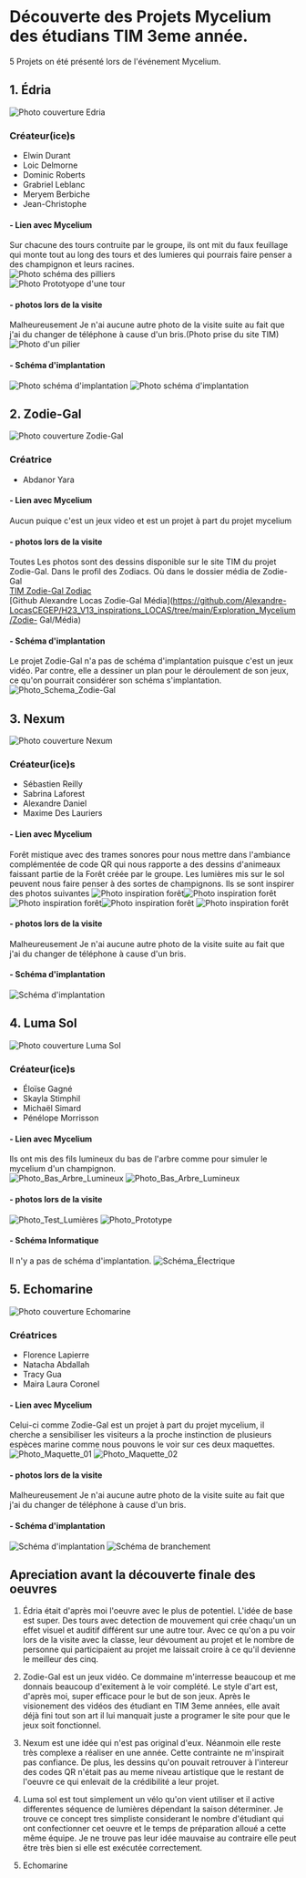 # Découverte des Projets Mycelium des étudians TIM 3eme année.

5 Projets on été présenté lors de l'événement Mycelium.


## 1. Édria

![Photo couverture Edria](Edria/Média/Edria_Couverture.png)
### Créateur(ice)s
- Elwin Durant
- Loic Delmorne
- Dominic Roberts
- Grabriel Leblanc
- Meryem Berbiche
- Jean-Christophe   
#### - Lien avec Mycelium
Sur chacune des tours contruite par le groupe, ils ont mit du faux feuillage qui monte tout au long des tours et des lumieres qui pourrais faire penser 
a des champignon et leurs racines.    
![Photo schéma des pilliers](Edria/Média/Edria_Schema_Pilliers.jpg)    
![Photo Prototyope d'une tour](Edria/Média/Edria_Prototype_01.jpg)

#### - photos lors de la visite
Malheureusement Je n'ai aucune autre photo de la visite suite au fait que j'ai du changer de téléphone à cause d'un bris.(Photo prise du site TIM)     
![Photo d'un pilier](Edria/Média/Edria_Prototype_02.jpg)

#### - Schéma d'implantation
![Photo schéma d'implantation](Edria/Média/Edria_Schema_Dinplantation_01.png)
![Photo schéma d'implantation](Edria/Média/Edria_Schema_Dinplantation_02.png)



## 2. Zodie-Gal

![Photo couverture Zodie-Gal](Zodie-Gal/Média/Zodie-Gal_Couverture.png)

### Créatrice
- Abdanor Yara

#### - Lien avec Mycelium
Aucun puique c'est un jeux video et est un projet à part du projet mycelium

#### - photos lors de la visite
Toutes Les photos sont des dessins disponible sur le site TIM du projet Zodie-Gal. Dans le profil des Zodiacs. Où dans le dossier média de Zodie-Gal    
[TIM Zodie-Gal Zodiac](https://tim-montmorency.com/2023/projets/Zodie-Gal/docs/web/preproduction.html)      
[Github Alexandre Locas Zodie-Gal Média](https://github.com/Alexandre-LocasCEGEP/H23_V13_inspirations_LOCAS/tree/main/Exploration_Mycelium/Zodie-
Gal/Média)

#### - Schéma d'implantation
Le projet Zodie-Gal n'a pas de schéma d'implantation puisque c'est un jeux vidéo. Par contre, elle a dessiner un plan pour le déroulement de son jeux, 
ce qu'on pourrait considérer son schéma s'implantation.  
![Photo_Schema_Zodie-Gal](Zodie-Gal/Média/Zodie-Gal_Schema.png)

## 3. Nexum
![Photo couverture Nexum](Nexum/Média/Nexum_Couverture.png)

### Créateur(ice)s
- Sébastien Reilly
- Sabrina Laforest
- Alexandre Daniel
- Maxime Des Lauriers

#### - Lien avec Mycelium
Forêt mistique avec des trames sonores pour nous mettre dans l'ambiance complémentée de code QR qui nous rapporte a des dessins d'animeaux faissant 
partie de la Forêt créée par le groupe. Les lumières mis sur le sol peuvent nous faire penser à des sortes de champignons. Ils se sont inspirer des photos suivantes
![Photo inspiration forêt](Nexum/Média/Nexum_Inspiration_Foret_01.jpg)![Photo inspiration forêt](Nexum/Média/Nexum_Inspiration_Foret_02.jpg)
![Photo inspiration forêt](Nexum/Média/Nexum_Inspiration_Foret_03.jpg)![Photo inspiration forêt](Nexum/Média/Nexum_Inspiration_Foret_04.jpg)
![Photo inspiration forêt](Nexum/Média/Nexum_Inspiration_Foret_05.jpg)

#### - photos lors de la visite
Malheureusement Je n'ai aucune autre photo de la visite suite au fait que j'ai du changer de téléphone à cause d'un bris.
#### - Schéma d'implantation
![Schéma d'implantation](Nexum/Média/Nexum_Cartographie.png)

## 4. Luma Sol
![Photo couverture Luma Sol](Luma_Sol/Média/Luma_Sol_Couverture.png)

### Créateur(ice)s
- Éloïse Gagné
- Skayla Stimphil
- Michaël Simard
- Pénélope Morrisson

#### - Lien avec Mycelium 
Ils ont mis des fils lumineux du bas de l'arbre comme pour simuler le mycelium d'un champignon.    
![Photo_Bas_Arbre_Lumineux](Luma_Sol/Média/Luma_Sol_Final_01.jpg)
![Photo_Bas_Arbre_Lumineux](Luma_Sol/Média/Luma_Sol_Final_03.jpg)

#### - photos lors de la visite
![Photo_Test_Lumières](Luma_Sol/Média/Luma_Sol_Lumiere_Test_02.jpg)
![Photo_Prototype](Luma_Sol/Média/Luma_Sol_Prototype_Final.png)


#### - Schéma Informatique
Il n'y a pas de schéma d'implantation.
![Schéma_Électrique](Luma_Sol/Média/Luma_Sol_Schema_Informatique.png)

## 5. Echomarine
![Photo couverture Echomarine](Echomarine/Média/Echomarine_Couverture.png)

### Créatrices
- Florence Lapierre
- Natacha Abdallah
- Tracy Gua
- Maira Laura Coronel


#### - Lien avec Mycelium
Celui-ci comme Zodie-Gal est un projet à part du projet mycelium, il cherche a sensibiliser les visiteurs a la proche instinction de plusieurs espèces 
marine comme nous pouvons le voir sur ces deux maquettes.
![Photo_Maquette_01](Echomarine/Média/Echomarine_Maquette_01.png)
![Photo_Maquette_02](Echomarine/Média/Echomarine_Maquette_02.png)
#### - photos lors de la visite
Malheureusement Je n'ai aucune autre photo de la visite suite au fait que j'ai du changer de téléphone à cause d'un bris.    
#### - Schéma d'implantation
![Schéma d'implantation](Echomarine/Média/Echomarine_plantation.png)
![Schéma de branchement](Echomarine/Média/Echomarine_Shema_de_branchement.png)


## Apreciation avant la découverte finale des oeuvres
1. Édria était d'après moi l'oeuvre avec le plus de potentiel. L'idée de base est super. Des tours avec detection de mouvement qui crée chaqu'un un 
effet visuel et auditif différent sur une autre tour. Avec ce qu'on a pu voir lors de la visite avec la classe, leur dévoument au projet et le nombre de 
personne qui participaient au projet me laissait croire à ce qu'il devienne le meilleur des cinq.    

2. Zodie-Gal est un jeux vidéo. Ce dommaine m'interresse beaucoup et me donnais beaucoup d'exitement à le voir complété. Le style d'art est, d'après 
moi, super efficace pour le but de son jeux. Après le visionement des vidéos des étudiant en TIM 3eme années, elle avait déjà fini tout son art il 
lui manquait juste a programer le site pour que le jeux soit fonctionnel.   

3. Nexum est une idée qui n'est pas original d'eux. Néanmoin elle reste très complexe a réaliser en une année. Cette contrainte ne m'inspirait pas 
confiance. De plus, les dessins qu'on pouvait retrouver à l'intereur des codes QR n'était pas au meme niveau artistique que le restant de l'oeuvre ce 
qui enlevait de la crédibilité a leur projet.     

4. Luma sol est tout simplement un vélo qu'on vient utiliser et il active differentes séquence de lumières dépendant la saison déterminer. Je trouve ce 
concept tres simpliste considerant le nombre d'étudiant qui ont confectionner cet oeuvre et le temps de préparation alloué a cette même équipe. Je ne 
trouve pas leur idée mauvaise au contraire elle peut être très bien si elle est exécutée correctement.

5. Echomarine 





